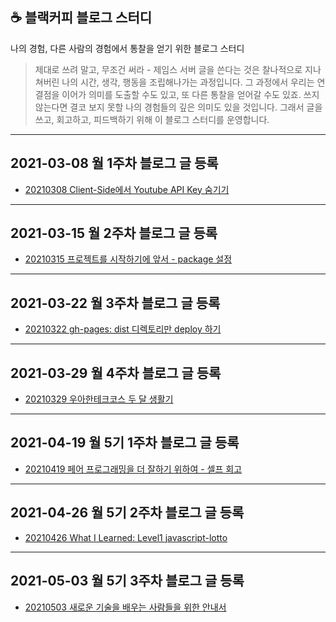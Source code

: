## ☕ 블랙커피 블로그 스터디

나의 경험, 다른 사람의 경험에서 통찰을 얻기 위한 블로그 스터디

> 제대로 쓰려 말고, 무조건 써라 - 제임스 서버
> 글을 쓴다는 것은 찰나적으로 지나쳐버린 나의 시간, 생각, 행동을 조립해나가는 과정입니다. 그 과정에서 우리는 연결점을 이어가 의미를 도출할 수도 있고, 또 다른 통찰을 얻어갈 수도 있죠. 쓰지 않는다면 결코 보지 못할 나의 경험들의 깊은 의미도 있을 것입니다. 그래서 글을쓰고, 회고하고, 피드백하기 위해 이 블로그 스터디를 운영합니다.

---

## 2021-03-08 월 1주차 블로그 글 등록

- [20210308 Client-Side에서 Youtube API Key 숨기기](https://velog.io/@bigsaigon333/Client-Side%EC%97%90%EC%84%9C-Youtube-API-Key-%EC%88%A8%EA%B8%B0%EA%B8%B0)

---

## 2021-03-15 월 2주차 블로그 글 등록

- [20210315 프로젝트를 시작하기에 앞서 - package 설정](https://velog.io/@bigsaigon333/%ED%94%84%EB%A1%9C%EC%A0%9D%ED%8A%B8%EB%A5%BC-%EC%8B%9C%EC%9E%91%ED%95%98%EA%B8%B0%EC%97%90-%EC%95%9E%EC%84%9C-package-%EC%84%A4%EC%A0%95)

---

## 2021-03-22 월 3주차 블로그 글 등록

- [20210322 gh-pages: dist 디렉토리만 deploy 하기](https://velog.io/@bigsaigon333/gh-pages-dist-%EB%94%94%EB%A0%89%ED%86%A0%EB%A6%AC%EB%A7%8C-deploy-%ED%95%98%EA%B8%B0)

---

## 2021-03-29 월 4주차 블로그 글 등록

- [20210329 우아한테크코스 두 달 생활기](https://velog.io/@bigsaigon333/%EC%9A%B0%EC%95%84%ED%95%9C%ED%85%8C%ED%81%AC%EC%BD%94%EC%8A%A4-%EB%91%90-%EB%8B%AC-%EC%83%9D%ED%99%9C%EA%B8%B0)

---

## 2021-04-19 월 5기 1주차 블로그 글 등록

- [20210419 페어 프로그래밍을 더 잘하기 위하여 - 셀프 회고](https://velog.io/@bigsaigon333/%ED%8E%98%EC%96%B4-%ED%94%84%EB%A1%9C%EA%B7%B8%EB%9E%98%EB%B0%8D%EC%9D%84-%EB%8D%94-%EC%9E%98%ED%95%98%EA%B8%B0-%EC%9C%84%ED%95%98%EC%97%AC-%EC%85%80%ED%94%84-%ED%9A%8C%EA%B3%A0)

---

## 2021-04-26 월 5기 2주차 블로그 글 등록

- [20210426 What I Learned: Level1 javascript-lotto](https://velog.io/@bigsaigon333/Level1-javascript-lotto-%ED%95%99%EC%8A%B5-%EB%A1%9C%EA%B7%B8)

---

## 2021-05-03 월 5기 3주차 블로그 글 등록

- [20210503 새로운 기술을 배우는 사람들을 위한 안내서](https://velog.io/@bigsaigon333/%EC%83%88%EB%A1%9C%EC%9A%B4-%EA%B8%B0%EC%88%A0%EC%9D%84-%EB%B0%B0%EC%9A%B0%EB%8A%94-%EC%82%AC%EB%9E%8C%EB%93%A4%EC%9D%84-%EC%9C%84%ED%95%9C-%EC%95%88%EB%82%B4%EC%84%9C)
